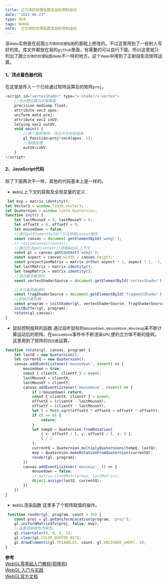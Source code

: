 ```yaml
---
title: 立方体的纹理贴图及鼠标控制运动
date: "2021-06-23"
type: 技术
tags: WebGL
note:  立方体的纹理贴图及鼠标控制运动
---
```


该`demo`实例是在前面`立方体的纹理贴图`的基础上修改的。不过这里用到了一些别人写好的库。库文件都放在我的`github`里面，有需要的可以自行下载。所以这里就只列出了跟`立方体的纹理贴图demo`不一样的地方。这个`demo`中用到了正射投影及矩阵运算。
#### 1、顶点着色器代码
在这里是传入一个已经通过矩阵运算后的矩阵`proj`。
```js
<script id="vertexShader" type="x-shader/x-vertex">
    //浮点数设置为中等精度
    precision mediump float;
    attribute vec3 apos;
    uniform mat4 proj;
    attribute vec2 inUV;
    letying vec2 outUV;
    void main() {
        //两个旋转矩阵、顶点齐次坐标连乘
        gl_Position=proj*vec4(apos, 1);
        //插值处理
        outUV=inUV;
    }
</script>
```
#### 2、JavaScript代码
除了下面两次不一样，其他的代码基本上是一样的。
+ `WebGL`上下文的获取及全局变量的定义
```js
 let mvp = matrix.identity();
let Vector3 = window.lib3d.Vector3;
let Quaternion = window.lib3d.Quaternion;
function init() {
    let lastMouseX = 0, lastMouseY = 0;
    let offsetX = 0, offsetY = 0;
    let mousedown = false;
    //通过getElementById()方法获取canvas画布
    const canvas = document.getElementById('webgl');
    // resizeCanvas(canvas);
    //通过方法getContext()获取WebGL上下文
    const gl = canvas.getContext('webgl');
    const aspect = canvas.width / canvas.height;
    const projectionMatrix = matrix.ortho(-aspect * 1, aspect * 1, -1, 1, 500, -500);
    let lastMatrix = matrix.identity();
    let tempMatrix = matrix.identity();
    //顶点着色器源码
    const vertexShaderSource = document.getElementById('vertexShader').innerText;

    //片元着色器源码
    const fragShaderSource = document.getElementById('fragmentShader').innerText;
    //初始化着色器
    const program = initShader(gl, vertexShaderSource, fragShaderSource);
    initBuffer(gl, program);
    rotate(gl,canvas);
}
```
+ 鼠标控制旋转的函数
通过监听鼠标的`mousedown,mousemove,mouseup`来不断计算运动后的矩阵。在`mousemove`事件中不断渲染`GPU`,使的立方体不断的旋转。这里用到了矩阵的`四元数`运算。
```js
function rotate(gl, canvas, program) {
    let lastQ = new Quaternion();
    let currentQ = new Quaternion();
    canvas.addEventListener('mousedown', (event) => {
        mousedown = true;
        const { clientX, clientY } = event;
        lastMouseX = clientX;
        lastMouseY = clientY;
        canvas.addEventListener('mousemove', (event) => {
            if (!mousedown) return;
            const { clientX, clientY } = event;
            offsetX = (clientX - lastMouseX);
            offsetY = (clientY - lastMouseY);
            let l = Math.sqrt(offsetX * offsetX + offsetY * offsetY);
            if (l == 0) {
                return;
            }
            let tempQ = Quaternion.fromRotation(
                { x: offsetY / l, y: offsetX / l, z: 0 },
                l / 2
            );
            currentQ = Quaternion.multiplyQuaternions(tempQ, lastQ);
            mvp = Quaternion.makeRotationFromQuaternion(currentQ);
            render(gl, program);
        })
        canvas.addEventListener('mouseup', () => {
            mousedown = false;
            // matrix.cloneMatrix(mvp, lastMatrix);
            Object.assign(lastQ, currentQ);
        })
    })
}
```
+ `WebGL`渲染函数
这里多了个矩阵赋值的操作。
```js
 function render(gl, program, count = 36) {
    const proj = gl.getUniformLocation(program, 'proj');
    gl.uniformMatrix4fv(proj, false, mvp);
    //设置清屏颜色为黑色。
    gl.clearColor(0, 0, 0, 1);
    gl.clear(gl.COLOR_BUFFER_BIT);
    gl.drawElements(gl.TRIANGLES, count, gl.UNSIGNED_SHORT, 0);
}
```
**参考**<br>
[WebGL零基础入门教程(郭隆邦)](http://www.yanhuangxueyuan.com/WebGL/)<br>
[WebGL 入门与实践](https://juejin.cn/book/6844733755580481543/section/6844733755916025869)<br>
[WebGL官方文档](https://developer.mozilla.org/zh-CN/docs/Web/API/WebGLRenderingContext/vertexAttribPointer)<br>